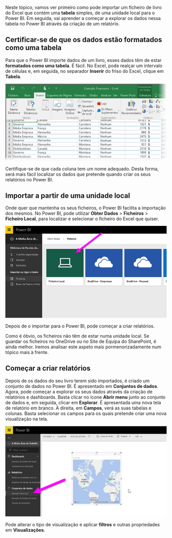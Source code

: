 Neste tópico, vamos ver primeiro como pode importar um ficheiro de livro do Excel que contém uma **tabela** simples, de uma unidade local para o Power BI. Em seguida, vai aprender a começar a explorar os dados nessa tabela no Power BI através da criação de um relatório.

## <a name="make-sure-your-data-is-formatted-as-a-table"></a>Certificar-se de que os dados estão formatados como uma tabela
Para que o Power BI importe dados de um livro, esses dados têm de estar **formatados como uma tabela**. É fácil. No Excel, pode realçar um intervalo de células e, em seguida, no separador **Inserir** do friso do Excel, clique em **Tabela**.

![](media/5-2-upload-excel/5-2_1.png)

Certifique-se de que cada coluna tem um nome adequado. Desta forma, será mais fácil localizar os dados que pretende quando criar os seus relatórios no Power BI.

## <a name="import-from-a-local-drive"></a>Importar a partir de uma unidade local
Onde quer que mantenha os seus ficheiros, o Power BI facilita a importação dos mesmos. No Power BI, pode utilizar **Obter Dados** > **Ficheiros** > **Ficheiro Local**, para localizar e selecionar o ficheiro do Excel que quiser.

![](media/5-2-upload-excel/5-2_2.png)

Depois de o importar para o Power BI, pode começar a criar relatórios.

Como é óbvio, os ficheiros não têm de estar numa unidade local. Se guardar os ficheiros no OneDrive ou no Site de Equipa do SharePoint, é ainda melhor. Iremos analisar este aspeto mais pormenorizadamente num tópico mais à frente.

## <a name="start-creating-reports"></a>Começar a criar relatórios
Depois de os dados do seu livro terem sido importados, é criado um conjunto de dados no Power BI. É apresentado em **Conjuntos de dados**. Agora, pode começar a explorar os seus dados através da criação de relatórios e dashboards. Basta clicar no ícone **Abrir menu** junto ao conjunto de dados e, em seguida, clicar em **Explorar**. É apresentada uma nova tela de relatório em branco. À direita, em **Campos**, verá as suas tabelas e colunas. Basta selecionar os campos para os quais pretende criar uma nova visualização na tela.

![](media/5-2-upload-excel/5-2_3.png)

Pode alterar o tipo de visualização e aplicar **filtros** e outras propriedades em **Visualizações**.

